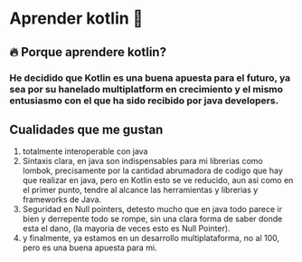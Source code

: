 # Aprender kotlin 🚀
## 🔥 Porque aprendere kotlin?
### He decidido que Kotlin es una buena apuesta para el futuro, ya sea por su hanelado multiplatform en crecimiento y el mismo entusiasmo con el que ha sido recibido por java developers.
## Cualidades que me gustan
1. totalmente interoperable con java
2. Sintaxis clara, en java son indispensables para mi librerias como lombok, precisamente por la cantidad abrumadora de codigo que hay que realizar en java, pero en Kotlin esto se ve reducido, aun asi como en el primer punto, tendre al alcance las herramientas y librerias y frameworks de Java.
3. Seguridad en Null pointers, detesto mucho que en java todo parece ir bien y derrepente todo se rompe, sin una clara forma de saber donde esta el dano, (la mayoria de veces esto es Null Pointer).
4. y finalmente, ya estamos en un desarrollo multiplataforma, no al 100, pero es una buena apuesta para mi.
